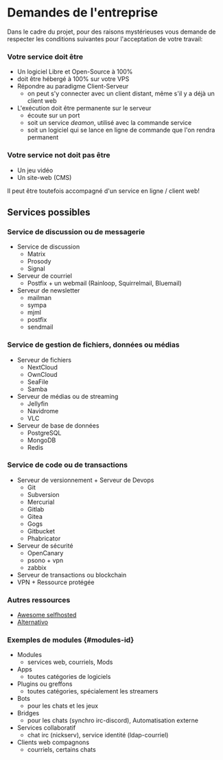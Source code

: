 # Demandes de l'entreprise
Dans le cadre du projet, pour des raisons mystérieuses vous demande de respecter les conditions suivantes pour l'acceptation de votre travail:

### Votre service doit être
- Un logiciel Libre et Open-Source à 100%
- doit être hébergé à 100% sur votre VPS
- Répondre au paradigme Client-Serveur
  - on peut s'y connecter avec un client distant, même s'il y a déjà un client web
- L'exécution doit être permanente sur le serveur
  - écoute sur un port 
  - soit un service *deamon*, utilisé avec la commande service
  - soit un logiciel qui se lance en ligne de commande que l'on rendra permanent

### Votre service not doit pas être
- Un jeu vidéo
- Un site-web (CMS)

Il peut être toutefois accompagné d'un service en ligne / client web!


## Services possibles

### Service de discussion ou de messagerie
- Service de discussion
  - Matrix 
  - Prosody
  - Signal
- Serveur de courriel
  - Postfix + un webmail (Rainloop, Squirrelmail, Bluemail)
- Serveur de newsletter
  - mailman
  - sympa
  - mjml
  - postfix
  - sendmail

### Service de gestion de fichiers, données ou médias
- Serveur de fichiers
  - NextCloud
  - OwnCloud
  - SeaFile
  - Samba
- Serveur de médias ou de streaming
  - Jellyfin
  - Navidrome
  - VLC
- Serveur de base de données
  - PostgreSQL
  - MongoDB
  - Redis
  

### Service de code ou de transactions
- Serveur de versionnement + Serveur de Devops
  - Git
  - Subversion
  - Mercurial
  - Gitlab
  - Gitea
  - Gogs
  - Gitbucket
  - Phabricator
- Serveur de sécurité
  - OpenCanary
  - psono + vpn
  - zabbix
- Serveur de transactions ou blockchain
- VPN + Ressource protégée

### Autres ressources
- [Awesome selfhosted](https://github.com/awesome-selfhosted/awesome-selfhosted)
- [Alternativo](https://alternativeto.net/software/gitlab/?license=opensource&platform=self-hosted)


### Exemples de modules {#modules-id}
- Modules
  - services web, courriels, Mods
- Apps
  - toutes catégories de logiciels
- Plugins ou greffons
  - toutes catégories, spécialement les streamers
- Bots
  - pour les chats et les jeux
- Bridges
  - pour les chats (synchro irc-discord), Automatisation externe
- Services collaboratif
  - chat irc (nickserv), service identité (ldap-courriel)
- Clients web compagnons
  -  courriels, certains chats